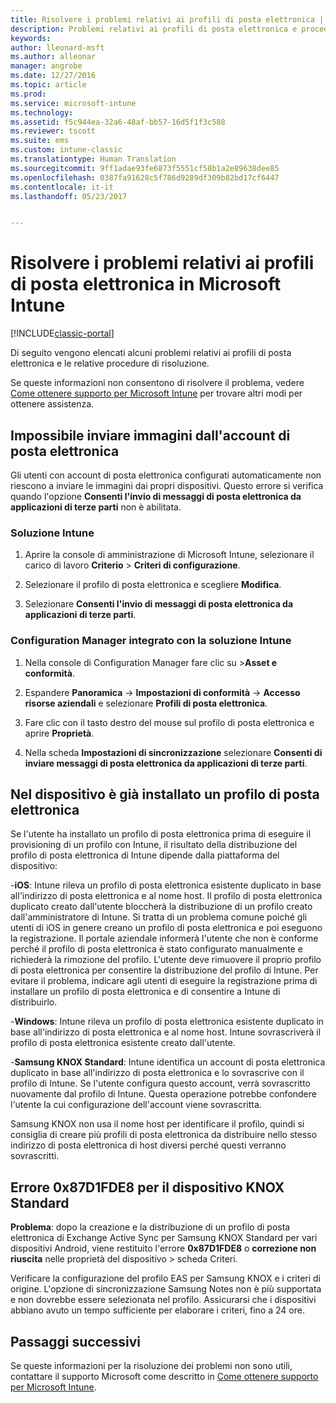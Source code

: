 ```yaml
---
title: Risolvere i problemi relativi ai profili di posta elettronica | Documentazione Microsoft
description: Problemi relativi ai profili di posta elettronica e procedure di risoluzione.
keywords: 
author: lleonard-msft
ms.author: alleonar
manager: angrobe
ms.date: 12/27/2016
ms.topic: article
ms.prod: 
ms.service: microsoft-intune
ms.technology: 
ms.assetid: f5c944ea-32a6-48af-bb57-16d5f1f3c588
ms.reviewer: tscott
ms.suite: ems
ms.custom: intune-classic
ms.translationtype: Human Translation
ms.sourcegitcommit: 9ff1adae93fe6873f5551cf58b1a2e89638dee85
ms.openlocfilehash: 0387fa91628c5f786d9289df309b82bd17cf6447
ms.contentlocale: it-it
ms.lasthandoff: 05/23/2017


---
```


# <a name="troubleshoot-email-profiles-in-microsoft-intune"></a>Risolvere i problemi relativi ai profili di posta elettronica in Microsoft Intune

[!INCLUDE[classic-portal](../includes/classic-portal.md)]

Di seguito vengono elencati alcuni problemi relativi ai profili di posta elettronica e le relative procedure di risoluzione.

Se queste informazioni non consentono di risolvere il problema, vedere [Come ottenere supporto per Microsoft Intune](how-to-get-support-for-microsoft-intune.md) per trovare altri modi per ottenere assistenza.


## <a name="unable-to-send-images-from--email-account"></a>Impossibile inviare immagini dall'account di posta elettronica
Gli utenti con account di posta elettronica configurati automaticamente non riescono a inviare le immagini dai propri dispositivi.
Questo errore si verifica quando l'opzione **Consenti l'invio di messaggi di posta elettronica da applicazioni di terze parti** non è abilitata.

### <a name="intune-solution"></a>Soluzione Intune

1.  Aprire la console di amministrazione di Microsoft Intune, selezionare il carico di lavoro **Criterio** &gt; **Criteri di configurazione**.

2.  Selezionare il profilo di posta elettronica e scegliere **Modifica**.

3.  Selezionare **Consenti l'invio di messaggi di posta elettronica da applicazioni di terze parti**.

### <a name="configuration-manager-integrated-with-intune-solution"></a>Configuration Manager integrato con la soluzione Intune

1.  Nella console di Configuration Manager fare clic su &gt;**Asset e conformità**.

2.  Espandere **Panoramica** -&gt; **Impostazioni di conformità** -&gt; **Accesso risorse aziendali** e selezionare **Profili di posta elettronica**.

3.  Fare clic con il tasto destro del mouse sul profilo di posta elettronica e aprire **Proprietà**.

4.  Nella scheda **Impostazioni di sincronizzazione** selezionare **Consenti di inviare messaggi di posta elettronica da applicazioni di terze parti**.


## <a name="device-already-has-an-email-profile-installed"></a>Nel dispositivo è già installato un profilo di posta elettronica

Se l'utente ha installato un profilo di posta elettronica prima di eseguire il provisioning di un profilo con Intune, il risultato della distribuzione del profilo di posta elettronica di Intune dipende dalla piattaforma del dispositivo:

-**iOS**: Intune rileva un profilo di posta elettronica esistente duplicato in base all'indirizzo di posta elettronica e al nome host. Il profilo di posta elettronica duplicato creato dall'utente bloccherà la distribuzione di un profilo creato dall'amministratore di Intune. Si tratta di un problema comune poiché gli utenti di iOS in genere creano un profilo di posta elettronica e poi eseguono la registrazione. Il portale aziendale informerà l'utente che non è conforme perché il profilo di posta elettronica è stato configurato manualmente e richiederà la rimozione del profilo. L'utente deve rimuovere il proprio profilo di posta elettronica per consentire la distribuzione del profilo di Intune. Per evitare il problema, indicare agli utenti di eseguire la registrazione prima di installare un profilo di posta elettronica e di consentire a Intune di distribuirlo.

-**Windows**: Intune rileva un profilo di posta elettronica esistente duplicato in base all'indirizzo di posta elettronica e al nome host. Intune sovrascriverà il profilo di posta elettronica esistente creato dall'utente.

-**Samsung KNOX Standard**: Intune identifica un account di posta elettronica duplicato in base all'indirizzo di posta elettronica e lo sovrascrive con il profilo di Intune. Se l'utente configura questo account, verrà sovrascritto nuovamente dal profilo di Intune. Questa operazione potrebbe confondere l'utente la cui configurazione dell'account viene sovrascritta.

Samsung KNOX non usa il nome host per identificare il profilo, quindi si consiglia di creare più profili di posta elettronica da distribuire nello stesso indirizzo di posta elettronica di host diversi perché questi verranno sovrascritti.

## <a name="error--0x87d1fde8-for-knox-standard-device"></a>Errore 0x87D1FDE8 per il dispositivo KNOX Standard
**Problema**: dopo la creazione e la distribuzione di un profilo di posta elettronica di Exchange Active Sync per Samsung KNOX Standard per vari dispositivi Android, viene restituito l'errore **0x87D1FDE8** o **correzione non riuscita** nelle proprietà del dispositivo &gt; scheda Criteri.

Verificare la configurazione del profilo EAS per Samsung KNOX e i criteri di origine. L'opzione di sincronizzazione Samsung Notes non è più supportata e non dovrebbe essere selezionata nel profilo. Assicurarsi che i dispositivi abbiano avuto un tempo sufficiente per elaborare i criteri, fino a 24 ore.

## <a name="next-steps"></a>Passaggi successivi
Se queste informazioni per la risoluzione dei problemi non sono utili, contattare il supporto Microsoft come descritto in [Come ottenere supporto per Microsoft Intune](how-to-get-support-for-microsoft-intune.md).

